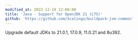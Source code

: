 ```yaml
---
modified_at: 2023-12-19 12:00:00
title: 'Java - Support for OpenJDK 21 (LTS)'
github: 'https://github.com/Scalingo/buildpack-jvm-common'
---
```


Upgrade default JDKs to 21.0.1, 17.0.9, 11.0.21 and 8u392.
